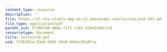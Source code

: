 ```yaml
---
content_type: resource
description: ''
file: https://ol-ocw-studio-app-qa.s3.amazonaws.com/courses/esd-342-advanced-system-architecture-spring-2006/57db391a53e8d49359a9644ec03a8fce_lecture18.pdf
file_type: application/pdf
parent_uid: 57306148-d68a-f171-c262-d16e334dc7c8
resourcetype: Document
title: lecture18.pdf
uid: 57db391a-53e8-d493-59a9-644ec03a8fce
---
```


